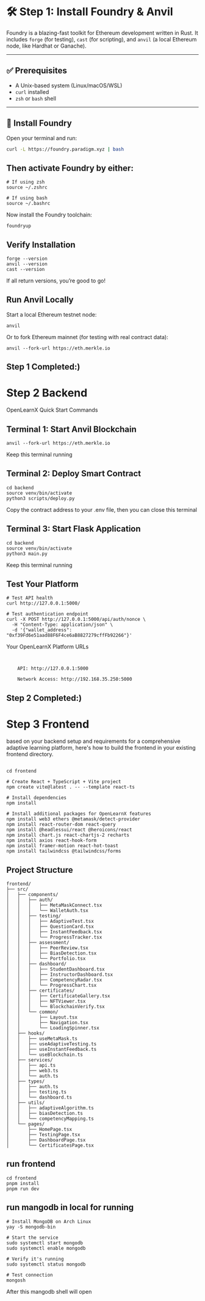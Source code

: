 # 🛠 Step 1: Install Foundry & Anvil

Foundry is a blazing-fast toolkit for Ethereum development written in Rust. It includes `forge` (for testing), `cast` (for scripting), and `anvil` (a local Ethereum node, like Hardhat or Ganache).

---

## ✅ Prerequisites

- A Unix-based system (Linux/macOS/WSL)
- `curl` installed
- `zsh` or `bash` shell

---

## 🔽 Install Foundry

Open your terminal and run:

```bash
curl -L https://foundry.paradigm.xyz | bash
```

## Then activate Foundry by either:
```
# If using zsh
source ~/.zshrc

# If using bash
source ~/.bashrc

```
Now install the Foundry toolchain:
```
foundryup
```

##  Verify Installation
```
forge --version
anvil --version
cast --version
```
If all return versions, you’re good to go!

## Run Anvil Locally
Start a local Ethereum testnet node:
```
anvil
```
Or to fork Ethereum mainnet (for testing with real contract data):
```
anvil --fork-url https://eth.merkle.io

```
## Step 1 Completed:)

# Step 2 Backend

OpenLearnX Quick Start Commands

## Terminal 1: Start Anvil Blockchain
```
anvil --fork-url https://eth.merkle.io
```
Keep this terminal running

## Terminal 2: Deploy Smart Contract

```
cd backend
source venv/bin/activate
python3 scripts/deploy.py
```

Copy the contract address to your .env file, then you can close this terminal

## Terminal 3: Start Flask Application

```
cd backend
source venv/bin/activate
python3 main.py
```
Keep this terminal running

## Test Your Platform
```
# Test API health
curl http://127.0.0.1:5000/

# Test authentication endpoint
curl -X POST http://127.0.0.1:5000/api/auth/nonce \
  -H "Content-Type: application/json" \
  -d '{"wallet_address": "0xf39Fd6e51aad88F6F4ce6aB8827279cffFb92266"}'
```
Your OpenLearnX Platform URLs
```


    API: http://127.0.0.1:5000

    Network Access: http://192.168.35.250:5000
```
## Step 2 Completed:)

# Step 3 Frontend

based on your backend setup and requirements for a comprehensive adaptive learning platform, here's how to build the frontend in your existing frontend directory.

## 

```
cd frontend

# Create React + TypeScript + Vite project
npm create vite@latest . -- --template react-ts

# Install dependencies
npm install

# Install additional packages for OpenLearnX features
npm install web3 ethers @metamask/detect-provider
npm install react-router-dom react-query
npm install @headlessui/react @heroicons/react
npm install chart.js react-chartjs-2 recharts
npm install axios react-hook-form
npm install framer-motion react-hot-toast
npm install tailwindcss @tailwindcss/forms
```
## Project Structure

```
frontend/
├── src/
│   ├── components/
│   │   ├── auth/
│   │   │   ├── MetaMaskConnect.tsx
│   │   │   └── WalletAuth.tsx
│   │   ├── testing/
│   │   │   ├── AdaptiveTest.tsx
│   │   │   ├── QuestionCard.tsx
│   │   │   ├── InstantFeedback.tsx
│   │   │   └── ProgressTracker.tsx
│   │   ├── assessment/
│   │   │   ├── PeerReview.tsx
│   │   │   ├── BiasDetection.tsx
│   │   │   └── Portfolio.tsx
│   │   ├── dashboard/
│   │   │   ├── StudentDashboard.tsx
│   │   │   ├── InstructorDashboard.tsx
│   │   │   ├── CompetencyRadar.tsx
│   │   │   └── ProgressChart.tsx
│   │   ├── certificates/
│   │   │   ├── CertificateGallery.tsx
│   │   │   ├── NFTViewer.tsx
│   │   │   └── BlockchainVerify.tsx
│   │   └── common/
│   │       ├── Layout.tsx
│   │       ├── Navigation.tsx
│   │       └── LoadingSpinner.tsx
│   ├── hooks/
│   │   ├── useMetaMask.ts
│   │   ├── useAdaptiveTesting.ts
│   │   ├── useInstantFeedback.ts
│   │   └── useBlockchain.ts
│   ├── services/
│   │   ├── api.ts
│   │   ├── web3.ts
│   │   └── auth.ts
│   ├── types/
│   │   ├── auth.ts
│   │   ├── testing.ts
│   │   └── dashboard.ts
│   ├── utils/
│   │   ├── adaptiveAlgorithm.ts
│   │   ├── biasDetection.ts
│   │   └── competencyMapping.ts
│   └── pages/
│       ├── HomePage.tsx
│       ├── TestingPage.tsx
│       ├── DashboardPage.tsx
│       └── CertificatesPage.tsx

```


## run frontend
```
cd frontend
pnpm install
pnpm run dev
```

 
## run mangodb in local for running 
```
# Install MongoDB on Arch Linux
yay -S mongodb-bin

# Start the service
sudo systemctl start mongodb
sudo systemctl enable mongodb

# Verify it's running
sudo systemctl status mongodb

# Test connection
mongosh
```
After this mangodb shell will open
